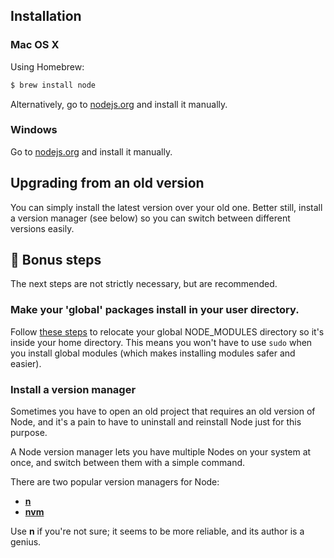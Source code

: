 ## Installation

### Mac OS X

Using Homebrew:

```sh
$ brew install node
```

Alternatively, go to [nodejs.org](https://nodejs.org/) and install it manually.


### Windows

Go to [nodejs.org](https://nodejs.org/) and install it manually.


## Upgrading from an old version

You can simply install the latest version over your old one. Better still, install a version manager (see below) so you can switch between different versions easily.


## 🎱 Bonus steps

The next steps are not strictly necessary, but are recommended.

### Make your 'global' packages install in your user directory.

Follow [these steps](https://github.com/sindresorhus/guides/blob/master/npm-global-without-sudo.md) to relocate your global NODE_MODULES directory so it's inside your home directory. This means you won't have to use `sudo` when you install global modules (which makes installing modules safer and easier).


### Install a version manager

Sometimes you have to open an old project that requires an old version of Node, and it's a pain to have to uninstall and reinstall Node just for this purpose.

A Node version manager lets you have multiple Nodes on your system at once, and switch between them with a simple command.

There are two popular version managers for Node:

- [**n**](https://github.com/tj/n)
- [**nvm**](https://github.com/creationix/nvm)

Use **n** if you're not sure; it seems to be more reliable, and its author is a genius.

